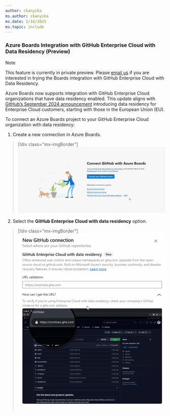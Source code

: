 ```yaml
---
author: ckanyika
ms.author: ckanyika
ms.date: 1/16/2025
ms.topic: include
---
```


### Azure Boards Integration with GitHub Enterprise Cloud with Data Residency (Preview)

> [!NOTE]
> This feature is currently in private preview. Please [email us](mailto:dahellem@microsoft.com) if you are interested in trying the Boards integration with GitHub Enterprise Cloud with Data Residency.

Azure Boards now supports integration with GitHub Enterprise Cloud organizations that have data residency enabled. This update aligns with [GitHub’s September 2024 announcement](https://github.blog/engineering/engineering-principles/github-enterprise-cloud-with-data-residency/) introducing data residency for Enterprise Cloud customers, starting with those in the European Union (EU).

To connect an Azure Boards project to your GitHub Enterprise Cloud organization with data residency:

  1. Create a new connection in Azure Boards.
  

> [!div class="mx-imgBorder"]
> [![Screenshot of connect github with boards.](../../media/248-boards-01.png "Screenshot of connect github with boards")](../../media/248-boards-01.png#lightbox)


2. Select the **GitHub Enterprise Cloud with data residency** option. 

> [!div class="mx-imgBorder"]
> [![Screenshot of new github connection.](../../media/248-boards-02.png "Screenshot of new github connection")](../../media/248-boards-02.png#lightbox)

